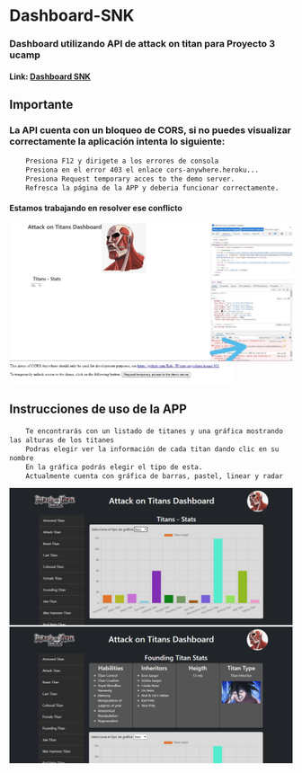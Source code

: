 # Dashboard-SNK
### Dashboard utilizando API de attack on titan para Proyecto 3 ucamp
#### Link: <a href="https://alexqj.github.io/Dashboard-snk/" target="_blank">Dashboard SNK</a>
## Importante
### La API cuenta con un bloqueo de CORS, si no puedes visualizar correctamente la aplicación intenta lo siguiente:
        Presiona F12 y dirigete a los errores de consola
        Presiona en el error 403 el enlace cors-anywhere.heroku...
        Presiona Request temporary acces to the demo server.
        Refresca la página de la APP y deberia funcionar correctamente.

#### Estamos trabajando en resolver ese conflicto
<img src="/assets/img/error-ruta.jpeg" width=600>
<img src="/assets/img/desbloqueo.jpeg" width=400>

## Instrucciones de uso de la APP
        Te encontrarás con un listado de titanes y una gráfica mostrando las alturas de los titanes
        Podras elegir ver la información de cada titan dando clic en su nombre
        En la gráfica podrás elegir el tipo de esta.
        Actualmente cuenta con gráfica de barras, pastel, linear y radar

<img src="/assets/img/dashboard-app.PNG" width=600>
<img src="/assets/img/Titans.PNG" width=600>
